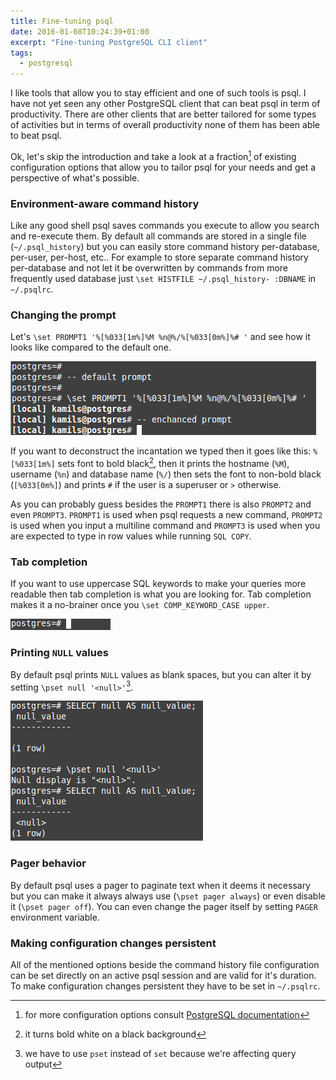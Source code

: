 ```yaml
---
title: Fine-tuning psql
date: 2016-01-08T10:24:39+01:00
excerpt: "Fine-tuning PostgreSQL CLI client"
tags:
  - postgresql
---
```


I like tools that allow you to stay efficient and one of such tools is psql.
I have not yet seen any other PostgreSQL client that can beat psql in term of productivity.
There are other clients that are better tailored for some types of activities but in terms of overall productivity none of them has been able to beat psql.

Ok, let's skip the introduction and take a look at a fraction[^1] of existing configuration options that allow you to tailor psql for your needs and get a perspective of what's possible.

### Environment-aware command history

Like any good shell psql saves commands you execute to allow you search and re-execute them.
By default all commands are stored in a single file (`~/.psql_history`) but you can easily store command history per-database, per-user, per-host, etc..
For example to store separate command history per-database and not let it be overwritten by commands from more frequently used database just `\set HISTFILE ~/.psql_history- :DBNAME` in `~/.psqlrc`.

### Changing the prompt

Let's `\set PROMPT1 '%[%033[1m%]%M %n@%/%[%033[0m%]%# '` and see how it looks like compared to the default one.

![alt text](../assets/images/posts/fine-tuning-psql/changing-the-prompt.png "changing the prompt")

If you want to deconstruct the incantation we typed then it goes like this:
`%[%033[1m%]` sets font to bold black[^2], then it prints the hostname (`%M`), username (`%n`) and database name (`%/`) then sets the font to non-bold black (`[%033[0m%]`) and prints `#` if the user is a superuser or `>` otherwise.

As you can probably guess besides the `PROMPT1` there is also `PROMPT2` and even `PROMPT3`.
`PROMPT1` is used when psql requests a new command, `PROMPT2` is used when you input a multiline command and `PROMPT3` is used when you are expected to type in row values while running `SQL COPY`.

### Tab completion

If you want to use uppercase SQL keywords to make your queries more readable then tab completion is what you are looking for.
Tab completion makes it a no-brainer once you `\set COMP_KEYWORD_CASE upper`.

![alt text](../assets/images/posts/fine-tuning-psql/tab-completion.gif "tab completion")

### Printing `NULL` values

By default psql prints `NULL` values as blank spaces, but you can alter it by setting `\pset null '<null>'`[^3].

![alt text](../assets/images/posts/fine-tuning-psql/printing-null-values.png "printing NULL values")

### Pager behavior

By default psql uses a pager to paginate text when it deems it necessary but you can make it always always use (`\pset pager always`) or even disable it (`\pset pager off`).
You can even change the pager itself by setting `PAGER` environment variable.

### Making configuration changes persistent

All of the mentioned options beside the command history file configuration can be set directly on an active psql session and are valid for it's duration.
To make configuration changes persistent they have to be set in `~/.psqlrc`.

[^1]: for more configuration options consult [PostgreSQL documentation](http://www.postgresql.org/docs/9.4/static/app-psql.html)
[^2]: it turns bold white on a black background
[^3]: we have to use `pset` instead of `set` because we're affecting query output
